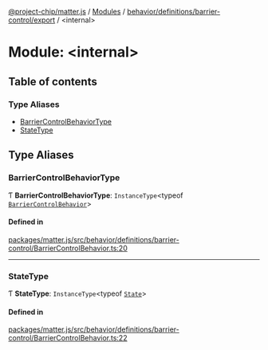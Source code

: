 [@project-chip/matter.js](../README.md) / [Modules](../modules.md) / [behavior/definitions/barrier-control/export](behavior_definitions_barrier_control_export.md) / \<internal\>

# Module: \<internal\>

## Table of contents

### Type Aliases

- [BarrierControlBehaviorType](behavior_definitions_barrier_control_export._internal_.md#barriercontrolbehaviortype)
- [StateType](behavior_definitions_barrier_control_export._internal_.md#statetype)

## Type Aliases

### BarrierControlBehaviorType

Ƭ **BarrierControlBehaviorType**: `InstanceType`\<typeof [`BarrierControlBehavior`](behavior_definitions_barrier_control_export.md#barriercontrolbehavior)\>

#### Defined in

[packages/matter.js/src/behavior/definitions/barrier-control/BarrierControlBehavior.ts:20](https://github.com/project-chip/matter.js/blob/558e12c94a201592c28c7bc0743705360b3e5ca6/packages/matter.js/src/behavior/definitions/barrier-control/BarrierControlBehavior.ts#L20)

___

### StateType

Ƭ **StateType**: `InstanceType`\<typeof [`State`](../classes/behavior_definitions_barrier_control_export.BarrierControlServer.md#state-1)\>

#### Defined in

[packages/matter.js/src/behavior/definitions/barrier-control/BarrierControlBehavior.ts:22](https://github.com/project-chip/matter.js/blob/558e12c94a201592c28c7bc0743705360b3e5ca6/packages/matter.js/src/behavior/definitions/barrier-control/BarrierControlBehavior.ts#L22)

